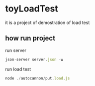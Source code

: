 # toyLoadTest

it is a project of demostration of load test

## how run project 

run server

```javascript
json-server server.json -w
```


run load test
```javascript
node ./autocannon/put.load.js
```
